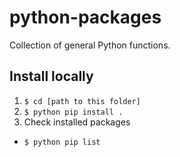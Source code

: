 # python-packages
 Collection of general Python functions.

## Install locally

1. `$ cd [path to this folder]`
1. `$ python pip install .`
1. Check installed packages
  - `$ python pip list`